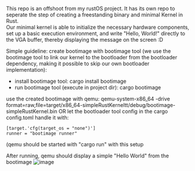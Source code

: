 This repo is an offshoot from my rustOS project. It has its own repo to seperate the step of creating a freestanding binary and minimal Kernel in Rust. <br>
Our minimal kernel is able to initialize the necessary hardware components, set up a basic execution environment, and write "Hello, World!" directly to the VGA buffer, thereby displaying the message on the screen :D

Simple guideline:
create bootimage with bootimage tool (we use the bootimage tool to link our kernel to the bootloader from the bootloader dependency, making it possible to skip our own bootloader implementation):
- install bootimage tool: cargo install bootimage
- run bootimage tool (execute in project dir): cargo bootimage

use the created bootimage with qemu: qemu-system-x86_64 -drive format=raw,file=target/x86_64-simpleRustKerneltt/debug/bootimage-simpleRustKernel.bin
OR
let the bootloader tool config in the cargo config.toml handle it with:
```
[target.'cfg(target_os = "none")']
runner = "bootimage runner"
```
(qemu should be started with "cargo run" with this setup

After running, qemu should display a simple "Hello World" from the bootimage
![image](https://github.com/raffifasaro/simpleRustKernel/assets/134242785/5dd570ee-647f-4b94-834e-48f898bfc53c)
